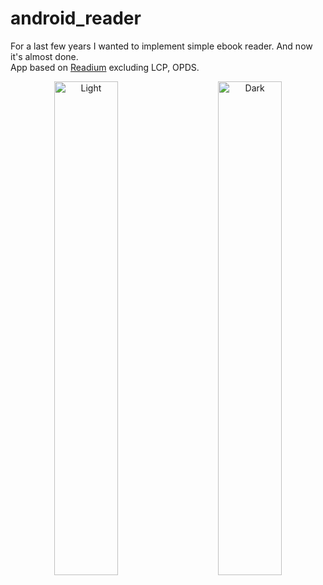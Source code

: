 # android_reader

For a last few years I wanted to implement simple ebook reader. And now it's almost done.<br>
App based on [Readium](https://github.com/readium/kotlin-toolkit) excluding LCP, OPDS.

<p align="center">
  <img alt="Light" src="./bookshelf.gif" width="45%" >
&nbsp; &nbsp; &nbsp; &nbsp;
  <img alt="Dark" src="./reader.gif" width="45%">
</p>

